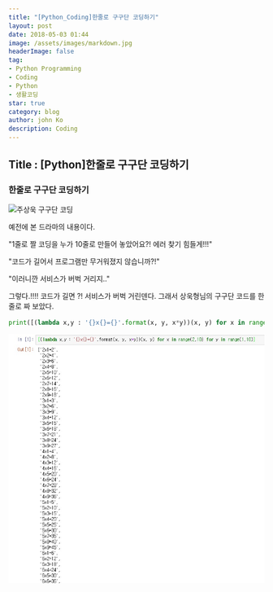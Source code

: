 ```yaml
---
title: "[Python_Coding]한줄로 구구단 코딩하기"
layout: post
date: 2018-05-03 01:44
image: /assets/images/markdown.jpg
headerImage: false
tag:
- Python Programming
- Coding
- Python
- 생활코딩
star: true
category: blog
author: john Ko
description: Coding
---
```


## Title : [Python]한줄로 구구단 코딩하기



### 한줄로 구구단 코딩하기 

![주상욱 구구단 코딩](https://www.youtube.com/watch?v=CuOwAqEk348)



예전에  본 드라마의 내용이다. 

"1줄로 짤 코딩을 누가 10줄로 만들어 놓았어요?!  에러 찾기 힘들게!!!"

"코드가 길어서 프로그램만 무거워졌지 않습니까?!"

"이러니깐 서비스가 버벅 거리지.."

그렇다.!!!! 코드가 길면 ?! 서비스가 버벅 거린덴다. 그래서 상욱형님의 구구단 코드를 한줄로 짜 보았다.

 ```python
print([(lambda x,y : '{}x{}={}'.format(x, y, x*y))(x, y) for x in range(2,10) for y in range(1,10)])
 ```

![결과값](/imgs/GuGuDan.jpg)







